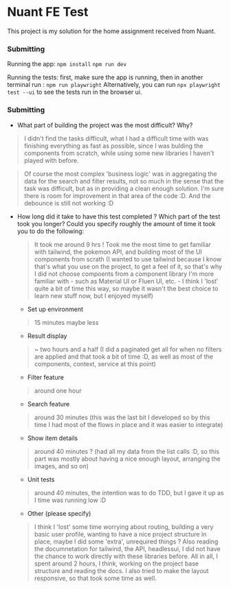 # Nuant FE Test

This project is my solution for the home assignment received from Nuant.

### Submitting

Running the app: 
````npm install````
````npm run dev````


Running the tests: first, make sure the app is running, then in another terminal run : ````npm run playwright````
Alternatively, you can run ```` npx playwright test --ui ```` to see the tests run in the browser ui.

### Submitting

- What part of building the project was the most difficult? Why?
 > I didn't find the tasks difficult, what I had a difficult time with was finishing everything as fast as possible, since I was bulding the components from scratch, while using some new libraries I haven't played with before. 
 
 > Of course the most complex 'business logic' was in aggregating the data for the search and filter results, not so much in the sense that the task was difficult, but as in providing a clean enough solution. I'm sure there is room for improvement in that area of the code :D. And the debounce is still not working :D 


- How long did it take to have this test completed ? Which part of the test took you longer? Could you specify roughly the amount of time it took you to do the following:

    > It took me around 9 hrs ! Took me the most time to get familiar with tailwind, the pokemon API, and building most of the UI components from scrath (I wanted to use tailwind because I know that's what you use on the project, to get a feel of it, so that's why I did not choose compoents from a component library I'm more familiar with - such as Material UI or Fluen UI, etc. - I think I 'lost' quite a bit of time this way, so maybe it wasn't the best choice to learn new stuff now, but I enjoyed myself)

    - Set up environment 
    > 15 minutes maybe less 

    - Result display 
    > ~ two hours and a half (I did a paginated get all for when no filters are applied and that took a bit of time :D, as well as most of the components, context, service at this point)
    - Filter feature 
    > around one hour
    - Search feature 
    > around 30 minutes (this was the last bit I developed so by this time I had most of the flows in place and it was easier to integrate)
  
    - Show item details 
    > around 40 minutes ? (had all my data from the list calls :D, so this part was mostly about having a nice enough layout, arranging the images, and so on)

    - Unit tests 
    > around 40 minutes, the intention was to do TDD, but I gave it up as I time was running low :D

    - Other (please specify) 
    > I think I 'lost' some time worrying about routing, building a very basic user profile, wanting to have a nice project structure in place, maybe I did some 'extra', unrequired things ? 
    Also reading the documnetation for tailwind, the API, headlessui, I did not have the chance to work directly with these libraries before.
    All in all, I spent around 2 hours, I think, working on the project base structure and reading the docs.
    I also tried to make the layout responsive, so that took some time as well.

